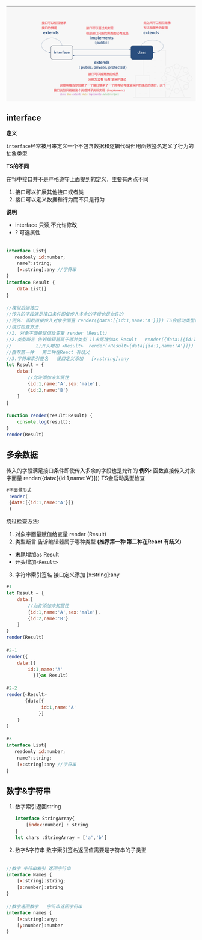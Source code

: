 ![](2.interface接口.assets/类和接口.png)

## interface

**定义**

​	`interface`经常被用来定义一个不包含数据和逻辑代码但用函数签名定义了行为的抽象类型

T**S的不同**

​	在`TS`中接口并不是严格遵守上面提到的定义，主要有两点不同

1. 接口可以扩展其他接口或者类
2. 接口可以定义数据和行为而不只是行为

**说明**

- interface  只读,不允许修改
- ? 可选属性

``` js

interface List{
   readonly id:number;
    name?:string;
    [x:string]:any //字符串
}
interface Result {
    data:List[]
}

//模拟后端接口
//传入的字段满足接口条件即使传入多余的字段也是允许的
//例外: 函数直接传入对象字面量 render({data:[{id:1,name:'A'}]}) TS会启动类型检查
//绕过检查方法:
//1. 对象字面量赋值给变量 render (Result)
//2.类型断言 告诉编辑器属于哪种类型 1)末尾增加as Result   render({data:[{id:1,name:'A'}]}as Result)
//         2)开头增加 <Result>  render(<Result>{data[{id:1,name:'A'}]})
//推荐第一种   第二种在React 有歧义
//3.字符串索引签名   接口定义添加   [x:string]:any
let Result = {
    data:[
        //允许添加未知属性
        {id:1,name:'A',sex:'male'},
        {id:2,name:'B'}
    ]
}

function render(result:Result) {
    console.log(result);
}
render(Result)


```

## 多余数据

传入的字段满足接口条件即使传入多余的字段也是允许的
**例外:** 函数直接传入对象字面量 render({data:[{id:1,name:'A'}]}) TS会启动类型检查

```js
#字面量形式
 render(
 {data:[{id:1,name:'A'}]}
 )
```



绕过检查方法:

1. 对象字面量赋值给变量 render (Result)
2. 类型断言 告诉编辑器属于哪种类型 **(推荐第一种   第二种在React 有歧义)**

- 末尾增加as Result  
- 开头增加` <Result>  `

3. 字符串索引签名   接口定义添加   [x:string]:any

```js
#1
let Result = {
    data:[
        //允许添加未知属性
        {id:1,name:'A',sex:'male'},
        {id:2,name:'B'}
    ]
}
render(Result)

#2-1
render({
    data:[{
        id:1,name:'A'
          }]}as Result)

#2-2
render(<Result>
       {data[{
             id:1,name:'A'
            }]
    }
)

#3
interface List{
   readonly id:number;
    name?:string;
    [x:string]:any //字符串
}
```

## 数字&字符串

1. 数字索引返回string

   ```js
   interface StringArray{
       [index:number] : string
   }
   let chars :StringArray = ['a','b']
   ```

2. 数字&字符串
    数字索引签名返回值需要是字符串的子类型 

```js

//数字 字符串索引 返回字符串
interface Names {
    [x:string]:string;
    [z:number]:string
}

//数字返回数字   字符串返回字符串
interface names {
    [x:string]:any;
    [y:number]:number
}
```

